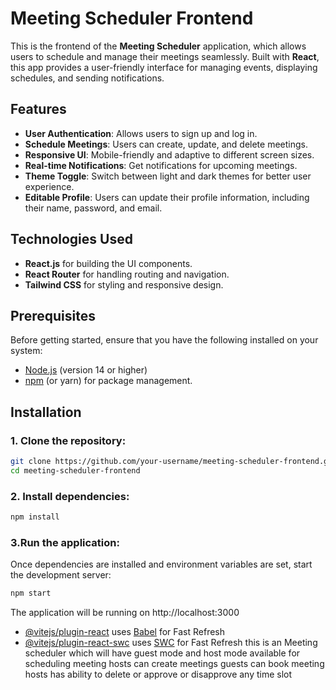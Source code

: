 # Meeting Scheduler Frontend

This is the frontend of the **Meeting Scheduler** application, which allows users to schedule and manage their meetings seamlessly. Built with **React**, this app provides a user-friendly interface for managing events, displaying schedules, and sending notifications.

## Features
- **User Authentication**: Allows users to sign up and log in.
- **Schedule Meetings**: Users can create, update, and delete meetings.
- **Responsive UI**: Mobile-friendly and adaptive to different screen sizes.
- **Real-time Notifications**: Get notifications for upcoming meetings.
- **Theme Toggle**: Switch between light and dark themes for better user experience.
- **Editable Profile**: Users can update their profile information, including their name, password, and email.

## Technologies Used
- **React.js** for building the UI components.
- **React Router** for handling routing and navigation.
- **Tailwind CSS** for styling and responsive design.

## Prerequisites

Before getting started, ensure that you have the following installed on your system:

- [Node.js](https://nodejs.org/) (version 14 or higher)
- [npm](https://www.npmjs.com/) (or yarn) for package management.

## Installation

### 1. Clone the repository:

```bash
git clone https://github.com/your-username/meeting-scheduler-frontend.git
cd meeting-scheduler-frontend
```

### 2. Install dependencies:
```bash
npm install
```

### 3.Run the application:
Once dependencies are installed and environment variables are set, start the development server:

```bash
npm start
```
The application will be running on http://localhost:3000


- [@vitejs/plugin-react](https://github.com/vitejs/vite-plugin-react/blob/main/packages/plugin-react/README.md) uses [Babel](https://babeljs.io/) for Fast Refresh
- [@vitejs/plugin-react-swc](https://github.com/vitejs/vite-plugin-react-swc) uses [SWC](https://swc.rs/) for Fast Refresh
 this is an Meeting scheduler which will have guest mode and host mode available for scheduling meeting
 hosts can create meetings
 guests can book meeting
 hosts has ability to delete or approve or disapprove any time slot
 


